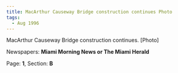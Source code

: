 ```yaml
---  
title: MacArthur Causeway Bridge construction continues Photo  
tags:  
  - Aug 1996  
---  
```

  
MacArthur Causeway Bridge construction continues. [Photo]  
  
Newspapers: **Miami Morning News or The Miami Herald**  
  
Page: **1**, Section: **B** 
